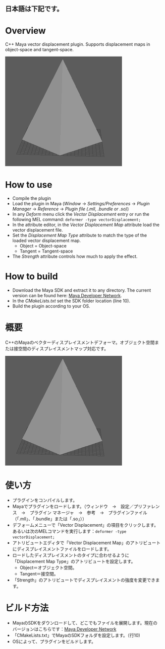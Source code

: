 ## 日本語は下記です。

# Overview
C++ Maya vector displacement plugin. Supports displacement maps in object-space and tangent-space.

![Maya Vector Displacement Deformer](https://github.com/Zhibade/maya-vector-displacement-deformer/raw/master/docs/MayaVectorDisplacementShader.gif)


# How to use
- Compile the plugin
- Load the plugin in Maya (*Window* -> *Settings/Preferences* -> *Plugin Manager* -> *Reference* -> *Plugin file (.mll, .bundle or .so)*)
- In any *Deform* menu click the *Vector Displacement* entry or run the following MEL command: `deformer -type vectorDisplacement;`
- In the attribute editor, in the *Vector Displacement Map* attribute load the vector displacement file.
- Set the *Displacement Map Type* attribute to match the type of the loaded vector displacement map.
  - Object = Object-space
  - Tangent = Tangent-space
- The *Strength* attribute controls how much to apply the effect.


# How to build
- Download the Maya SDK and extract it to any directory. The current version can be found here: [Maya Developer Network](https://www.autodesk.com/developer-network/platform-technologies/maya?_ga=2.264747919.1618081658.1597322765-1818450911.1593850237).
- In the *CMakeLists.txt* set the SDK folder location (line 10).
- Build the plugin according to your OS.



# 概要
C++のMayaのベクターディスプレイスメントデフォーマ。オブジェクト空間または接空間のディスプレイスメントマップ対応です。

![Maya Vector Displacement Deformer](https://github.com/Zhibade/maya-vector-displacement-deformer/raw/master/docs/MayaVectorDisplacementShader.gif)


# 使い方
- プラグインをコンパイルします。
- Mayaでプラグインをロードします。（ウィンドウ　→　設定／プリファレンス　→　プラグイン マネージャ　→　参考　→　プラグインファイル（「.mll」、「.bundle」または「.so」））
- デフォームメニューで「Vector Displacement」の項目をクリックします。あるいは次のMELコマンドを実行します：`deformer -type vectorDisplacement;`
- アトリビュートエディタで「Vector Displacement Map」のアトリビュートにディスプレイスメントファイルをロードします。
- ロードしたディスプレイスメントのタイプに合わせるように「Displacement Map Type」のアトリビュートを設定します。
  - Object＝オブジェクト空間。
  - Tangent＝接空間。
- 「Strength」のアトリビュートでディスプレイスメントの強度を変更できます。


# ビルド方法
- MayaのSDKをダウンロードして、どこでもファイルを展開します。現在のバージョンはこちらです：[Maya Developer Network](https://www.autodesk.com/developer-network/platform-technologies/maya?_ga=2.264747919.1618081658.1597322765-1818450911.1593850237)
- 「CMakeLists.txt」でMayaのSDKフォルダを設定します。（行10)
- OSによって、プラグインをビルドします。